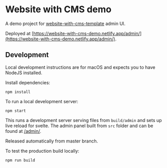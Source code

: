 # Website with CMS demo

A demo project for [website-with-cms-template](https://github.com/katrimarika/website-with-cms-template) admin UI.

Deployed at [https://website-with-cms-demo.netlify.app/admin/](https://website-with-cms-demo.netlify.app/admin/).

## Development

Local development instructions are for macOS and expects you to have NodeJS installed.

Install dependencies:

```
npm install
```

To run a local development server:

```
npm start
```

This runs a development server serving files from `build/admin` and sets up live reload for svelte. The admin panel built from `src` folder and can be found at [/admin/](http://localhost:10001/admin/).

Released automatically from master branch.

To test the production build locally:

```
npm run build
```
